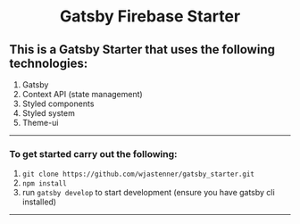 <h1 align="center">
  Gatsby Firebase Starter
</h1>

## This is a Gatsby Starter that uses the following technologies:

1. Gatsby
2. Context API (state management)
3. Styled components
4. Styled system
5. Theme-ui

---

### To get started carry out the following:

1. `git clone https://github.com/wjastenner/gatsby_starter.git`
2. `npm install`
3. run `gatsby develop` to start development (ensure you have gatsby cli installed)

---
